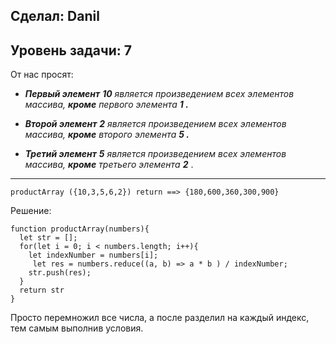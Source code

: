 ## Сделал: Danil

## Уровень задачи: 7

От нас просят: 

- **_Первый элемент_** **_10_** _является произведением всех элементов массива,_ **_кроме_** _первого элемента **_1 ._**_
    
- **_Второй элемент_** **_2_** _является произведением всех элементов массива,_ **_кроме_** _второго элемента_ **_5 ._**
    
- **_Третий элемент_** **_5_** _является произведением всех элементов массива,_ **_кроме_** _третьего элемента_ **_2_** .
---

```
productArray ({10,3,5,6,2}) return ==> {180,600,360,300,900}
```



Решение:
```
function productArray(numbers){
  let str = [];
  for(let i = 0; i < numbers.length; i++){
    let indexNumber = numbers[i];
     let res = numbers.reduce((a, b) => a * b ) / indexNumber;
    str.push(res);
  }
  return str
}
```

Просто перемножил все числа, а после разделил на каждый индекс, тем самым выполнив условия.

